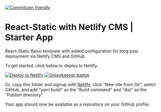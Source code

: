 [![Commitizen friendly](https://img.shields.io/badge/commitizen-friendly-brightgreen.svg)](http://commitizen.github.io/cz-cli/)

# React-Static with Netlify CMS | Starter App

React-Static Basic template with added configuration for blog post deployment via Netlify CMS and GitHub.

To get started, click below to deploy to Netlify.

[![Deploy to Netlify](https://www.netlify.com/img/deploy/button.svg)](https://app.netlify.com/start/deploy?repository=https://github.com/yoshidf/react-static) [![Greenkeeper badge](https://badges.greenkeeper.io/toto011/react-static.svg)](https://greenkeeper.io/)

Or, copy this folder and signup with [Netlify](https://www.netlify.com), click "New site from Git", select GitHub, and add "yarn build" as the "Build command" and "dist" as the "Publish directory".

Your app should now be available as a repository on your GitHub profile.
